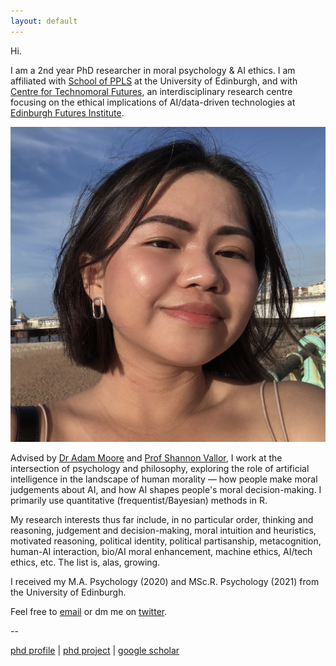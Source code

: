 ```yaml
---
layout: default
---
```


Hi. 

I am a 2nd year PhD researcher in moral psychology & AI ethics. I am affiliated with [School of PPLS](https://www.ed.ac.uk/ppls) at the University of Edinburgh, and with [Centre for Technomoral Futures](https://www.technomoralfutures.uk), an interdisciplinary research centre focusing on the ethical implications of AI/data-driven technologies at [Edinburgh Futures Institute](https://efi.ed.ac.uk). 

<img class="profile-picture" src="web-profile.jpg">

Advised by [Dr Adam Moore](https://www.ed.ac.uk/profile/adam-moore) and [Prof Shannon Vallor](https://www.ed.ac.uk/profile/shannon-vallor), I work at the intersection of psychology and philosophy, exploring the role of artificial intelligence in the landscape of human morality — how people make moral judgements about AI, and how AI shapes people's moral decision-making. I primarily use quantitative (frequentist/Bayesian) methods in R. 

My research interests thus far include, in no particular order, thinking and reasoning, judgement and decision-making, moral intuition and heuristics, motivated reasoning, political identity, political partisanship, metacognition, human-AI interaction, bio/AI moral enhancement, machine ethics, AI/tech ethics, etc. The list is, alas, growing. 

I received my M.A. Psychology (2020) and MSc.R. Psychology (2021) from the University of Edinburgh. 

Feel free to [email](mailto:yliu3310@ed.ac.uk) or dm me on [twitter](https://twitter.com/_yuxinl_/).

--

<!-- "Comment" [cv (tbd)](/resume.pdf) | -->
[phd profile](https://www.technomoralfutures.uk/phd-students/yuxin-liu) | 
[phd project](https://www.technomoralfutures.uk/phd-research-database/moral-judgments-towards-artificial-intelligence-systems) | 
[google scholar](https://scholar.google.co.uk/citations?user=06_0SucAAAAJ&hl=en) 
